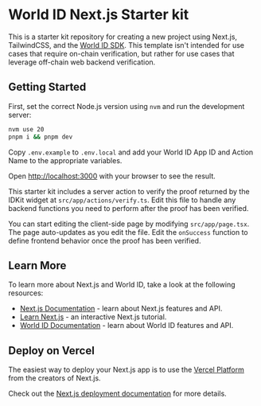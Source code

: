 # World ID Next.js Starter kit

This is a starter kit repository for creating a new project using Next.js, TailwindCSS, and the [World ID SDK](https://id.worldcoin.org). This template isn't intended for use cases that require on-chain verification, but rather for use cases that leverage off-chain web backend verification.

## Getting Started

First, set the correct Node.js version using `nvm` and run the development server:

```bash
nvm use 20
pnpm i && pnpm dev
```

Copy `.env.example` to `.env.local` and add your World ID App ID and Action Name to the appropriate variables.

Open [http://localhost:3000](http://localhost:3000) with your browser to see the result.

This starter kit includes a server action to verify the proof returned by the IDKit widget at `src/app/actions/verify.ts`. Edit this file to handle any backend functions you need to perform after the proof has been verified.

You can start editing the client-side page by modifying `src/app/page.tsx`. The page auto-updates as you edit the file. Edit the `onSuccess` function to define frontend behavior once the proof has been verified.

## Learn More

To learn more about Next.js and World ID, take a look at the following resources:

-   [Next.js Documentation](https://nextjs.org/docs) - learn about Next.js features and API.
-   [Learn Next.js](https://nextjs.org/learn) - an interactive Next.js tutorial.
-   [World ID Documentation](https://docs.worldcoin.org/) - learn about World ID features and API.

## Deploy on Vercel

The easiest way to deploy your Next.js app is to use the [Vercel Platform](https://vercel.com/new?utm_medium=default-template&filter=next.js&utm_source=create-next-app&utm_campaign=create-next-app-readme) from the creators of Next.js.

Check out the [Next.js deployment documentation](https://nextjs.org/docs/deployment) for more details.
